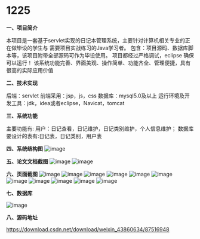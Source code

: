 # 1225


**一、项目简介**

本项目是一套基于servlet实现的日记本管理系统，主要针对计算机相关专业的正在做毕设的学生与
需要项目实战练习的Java学习者。
包含：项目源码、数据库脚本等，该项目附带全部源码可作为毕设使用。
项目都经过严格调试，eclipse 确保可以运行！
该系统功能完善、界面美观、操作简单、功能齐全、管理便捷，具有很高的实际应用价值




**二、技术实现**

后端：servlet
前端采用：jsp，js，css
数据库：mysql5.0及以上
运行环境及开发工具：jdk，idea或者eclipse，Navicat，tomcat

**三、系统功能**

主要功能有:
用户：日记查看，日记维护，日记类别维护，个人信息维护；
数据库要设计的表有:日记表，日记类别，用户表


**四、系统结构图**
![image](https://github.com/rekcahtsebeht/1225/blob/main/01.drawio.png)


**五、论文文档截图**
![image](https://github.com/rekcahtsebeht/1225/blob/main/p1-1.png)
![image](https://github.com/rekcahtsebeht/1225/blob/main/p1-2.png)


**六、页面截图**
![image](https://github.com/rekcahtsebeht/1225/blob/main/p1-3.png)
![image](https://github.com/rekcahtsebeht/1225/blob/main/p1-4.png)
![image](https://github.com/rekcahtsebeht/1225/blob/main/p1-5.png)
![image](https://github.com/rekcahtsebeht/1225/blob/main/p1-6.png)
![image](https://github.com/rekcahtsebeht/1225/blob/main/p1-7.png)
![image](https://github.com/rekcahtsebeht/1225/blob/main/p1-8.png)
![image](https://github.com/rekcahtsebeht/1225/blob/main/p1-9.png)
![image](https://github.com/rekcahtsebeht/1225/blob/main/p1-10.png)
![image](https://github.com/rekcahtsebeht/1225/blob/main/p1-11.png)
![image](https://github.com/rekcahtsebeht/1225/blob/main/p1-12.png)
![image](https://github.com/rekcahtsebeht/1225/blob/main/p1-13.png)



**七、数据库**

![image](https://github.com/rekcahtsebeht/1225/blob/main/02.drawio.png)

**八、源码地址**



https://download.csdn.net/download/weixin_43860634/87516948



